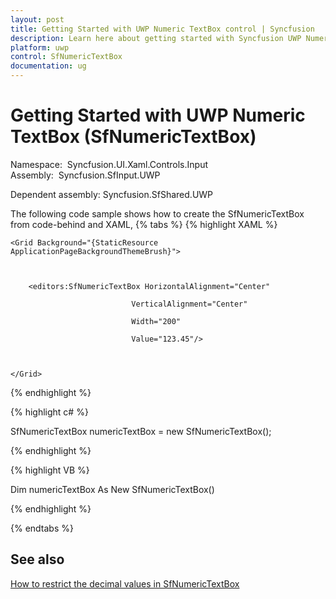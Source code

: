 ```yaml
---
layout: post
title: Getting Started with UWP Numeric TextBox control | Syncfusion
description: Learn here about getting started with Syncfusion UWP Numeric TextBox (SfNumericTextBox) control, its elements and more.
platform: uwp
control: SfNumericTextBox
documentation: ug
---
```


# Getting Started with UWP Numeric TextBox (SfNumericTextBox)

Namespace:  Syncfusion.UI.Xaml.Controls.Input
Assembly:  Syncfusion.SfInput.UWP 

Dependent assembly: Syncfusion.SfShared.UWP



The following code sample shows how to create the SfNumericTextBox from code-behind and XAML,
{% tabs %}
{% highlight XAML %}

<Page xmlns:editors="using:Syncfusion.UI.Xaml.Controls.Input">

    <Grid Background="{StaticResource ApplicationPageBackgroundThemeBrush}">



        <editors:SfNumericTextBox HorizontalAlignment="Center"

                               VerticalAlignment="Center"

                               Width="200"

                               Value="123.45"/>



    </Grid>

</Page>

{% endhighlight %}

{% highlight c# %}

SfNumericTextBox numericTextBox = new SfNumericTextBox();

{% endhighlight %}

{% highlight VB %}

Dim numericTextBox As New SfNumericTextBox()

{% endhighlight %}

{% endtabs %}

## See also

[How to restrict the decimal values in SfNumericTextBox](https://www.syncfusion.com/kb/6957/how-to-restrict-the-decimal-values-in-sfnumerictextbox)